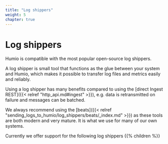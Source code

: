 ```yaml
---
title: "Log shippers"
weight: 5
chapter: true
---
```

# Log shippers

Humio is compatible with the most popular open-source log shippers.

A log shipper is small tool that functions as the glue between your system and Humio, which makes it possible to
transfer log files and metrics easily and reliably.

Using a log shipper has many benefits compared to using the [direct Ingest REST]({{< relref "http_api.md#ingest" >}}),
e.g. data is retransmitted on failure and messages can be batched.

We always recommend using the [beats]({{< relref "sending_logs_to_humio/log_shippers/beats/_index.md" >}})
as these tools are both modern and very mature. It is what we use for many of our own systems.

Currently we offer support for the following log shippers
{{% children %}}
